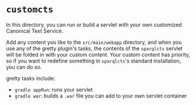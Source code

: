 # `customcts`

In this directory, you can run or build a servlet with your own customized Canonical Text Service.

Add any content you like to the `src/main/webapp` directory, and when you use any of the gretty plugin's tasks, the contents of the `sparqlcts` servlet will be folded in with your custom content.  Your custom content has priority, so if you want to redefine something in `sparqlcts`'s standard installation, you can do so.

gretty tasks include:

- `gradle appRun`: runs your servlet
- `gradle war`: builds a `.war` file you can add to your own servlet container

